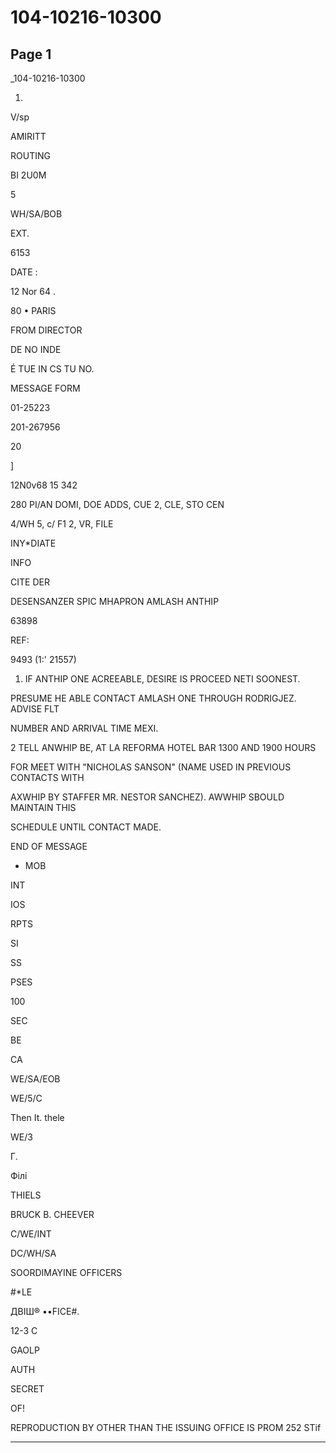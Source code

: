 # 104-10216-10300

## Page 1

_104-10216-10300

1.

V/sp

AMIRITT

ROUTING

BI 2U0M

5

WH/SA/BOB

EXT.

6153

DATE :

12 Nor 64 .

80 • PARIS

FROM DIRECTOR

DE NO INDE

É TUE IN CS TU NO.

MESSAGE FORM

01-25223

201-267956

20

]

12N0v68 15 342

280 PI/AN DOMI, DOE ADDS, CUE 2, CLE, STO CEN

4/WH 5, c/ F1 2, VR, FILE

INY*DIATE

INFO

CITE DER

DESENSANZER SPIC MHAPRON AMLASH ANTHIP

63898

REF:

9493 (1:' 21557)

1. IF ANTHIP ONE ACREEABLE, DESIRE IS PROCEED NETI SOONEST.

PRESUME HE ABLE CONTACT AMLASH ONE THROUGH RODRIGJEZ. ADVISE FLT

NUMBER AND ARRIVAL TIME MEXI.

2 TELL ANWHIP BE, AT LA REFORMA HOTEL BAR 1300 AND 1900 HOURS

FOR MEET WITH "NICHOLAS SANSON" (NAME USED IN PREVIOUS CONTACTS WITH

AXWHIP BY STAFFER MR. NESTOR SANCHEZ). AWWHIP SBOULD MAINTAIN THIS

SCHEDULE UNTIL CONTACT MADE.

END OF MESSAGE

- MOB

INT

IOS

RPTS

SI

SS

PSES

100

SEC

BE

CA

WE/SA/EOB

WE/5/C

Then It. thele

WE/3

Г.

Філі

THIELS

BRUCK B. CHEEVER

C/WE/INT

DC/WH/SA

SOORDIMAYINE OFFICERS

#*LE

ДВІШ® ••FICE#.

12-3 C

GAOLP

AUTH

SECRET

OF!

REPRODUCTION BY OTHER THAN THE ISSUING OFFICE IS PROM 252 STif

---

